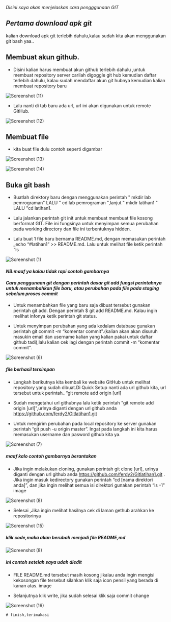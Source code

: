 *Disini saya akan menjelaskan cara pengggunaan GIT*

## *Pertama download apk git*

kalian download apk git terlebih dahulu,kalau sudah kita akan menggunakan git bash yaa..

## Membuat akun github.

- Disini kalian harus membuat akun github terlebih dahulu ,untuk membuat repository server carilah digoggle git hub kemudian daftar terlebih dahulu,
kalau sudah mendaftar akun git hubnya kemudian kalian membuat repository baru

![Screenshot (11)](https://user-images.githubusercontent.com/115714443/196077347-aa017877-f513-43c3-811d-6297595be26f.png)

- Lalu nanti di tab baru ada url, url ini akan digunakan untuk remote GitHub.

![Screenshot (12)](https://user-images.githubusercontent.com/115714443/196077659-0abbc672-a91c-4806-9c48-f74f0259bf77.png)

## Membuat file

- kita buat file dulu contoh seperti digambar

![Screenshot (13)](https://user-images.githubusercontent.com/115714443/196080310-8cb59fc2-2c5f-42ba-bd36-a35b77c9206b.png)
 
![Screenshot (14)](https://user-images.githubusercontent.com/115714443/196080325-5d633bcc-f0a9-4f09-85f8-86b4c82d93d8.png)

## Buka git bash

- Buatlah direktory baru dengan menggunakan perintah " mkdir lab pemrograman" LALU " cd lab pemrograman ",lanjut " mkdir latihan1 " LALU "cd latihan1.

- Lalu jalankan perintah git init untuk membuat membuat file kosong berformat GIT. File ini fungsinya untuk menyimpan semua perubahan pada working directory dan file     ini terbentuknya hidden.

- Lalu buat 1 file baru bernama README.md, dengan memasukan perintah _echo “#latihan1” >> README.md. Lalu untuk melihat file ketik perintah “ls

![Screenshot (1)](https://user-images.githubusercontent.com/115714443/196081283-f14c5a1e-c1c1-4c71-ab8d-5bb6de49ce61.png)
#### *NB:maaf ya kalau tidak rapi contoh gambarnya*
#### *Cara penggunaan git dengan perintah dasar git add fungsi perintahnya untuk menambahkan file baru, atau perubahan pada file pada staging sebelum proses commit*

- Untuk menambahkan file yang baru saja dibuat tersebut gunakan perintah git add. Dengan perintah $ git add README.md. Kalau ingin melihat infonya ketik perintah git status.

- Untuk menyimpan perubahan yang ada kedalam database gunakan perintah git commit -m “komentar commit".(kalian akan akan disuruh masukin email dan username kalian yang
  kalian pakai untuk daftar github tadi),lalu kalian cek lagi dengan perintah commit -m “komentar commit".

![Screenshot (6)](https://user-images.githubusercontent.com/115714443/196082795-2661effb-8820-44ce-bbe2-e2cd89fc948a.png)
  ##### *file berhasil tersimpan*
  
- Langkah berikutnya kita kembali ke website GitHub untuk melihat repository yang sudah dibuat.Di Quick Setup nanti ada url github kita, url tersebut untuk         perintah_ “git remote add origin [url] 
 
- Sudah mengetahui url githubnya lalu ketik perintah "git remote add origin [url]",urlnya diganti dengan url github anda https://github.com/ferdy2/Gitlatihan1.git

- Untuk mengirim perubahan pada local repository ke server gunakan perintah “git push -u origin master”. Ingat pada langkah ini kita harus memasukan username dan pasword github kita ya.

![Screenshot (7)](https://user-images.githubusercontent.com/115714443/196121644-a9691fe8-f88e-4678-8be3-0fe95b4100a6.png)
##### *maaf kalo contoh gambarnya berantakan*

- Jika ingin melakukan cloning, gunakan perintah git clone [url], urlnya diganti dengan url github anda https://github.com/ferdy2/Gitlatihan1.git . Jika ingin masuk kedirectory gunakan perintah “cd [nama direktori anda]”, dan jika ingin melihat semua isi direktori gunakan perintah “ls -1" image

![Screenshot (8)](https://user-images.githubusercontent.com/115714443/196125526-6d0ff6fb-e76f-4d7b-ae85-8f5b76b60fe9.png)

- Selesai ,Jika ingin melihat hasilnya cek di laman gethub arahkan ke repositorinya

![Screenshot (15)](https://user-images.githubusercontent.com/115714443/196122774-9d5f09a5-ec81-4c46-b363-37af8e8e8534.png)
##### *klik code,maka akan berubah menjadi file README,md*

![Screenshot (8)](https://user-images.githubusercontent.com/115714443/196125784-2e9bd4f2-e366-4efc-a4f8-1fd7cb0d9f6a.png)
##### *ini contoh setelah saya udah diedit*

- FILE README.md tersebut masih kosong jikalau anda ingin mengisi kekosongan file tersebut silahkan klik saja icon pensil yang berada di kanan atas.
image

- Selanjutnya klik write, jika sudah selesai klik saja commit change

![Screenshot (16)](https://user-images.githubusercontent.com/115714443/196122988-de2c9a54-da66-4798-be2d-625843a834ac.png)

    # finish,terimakasi 
